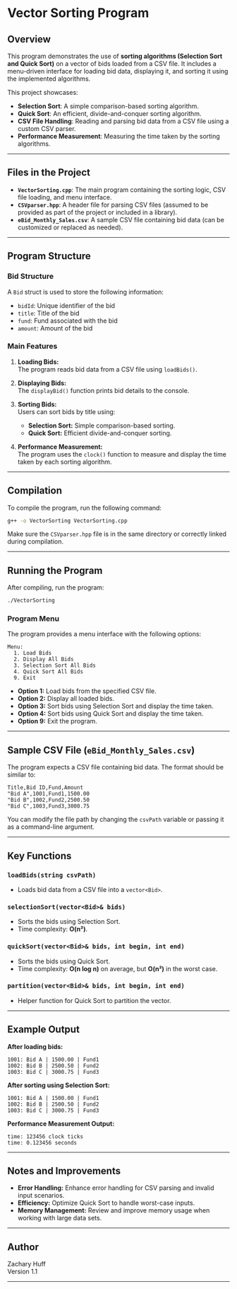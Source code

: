 # Vector Sorting Program

## Overview

This program demonstrates the use of **sorting algorithms (Selection Sort and Quick Sort)** on a vector of bids loaded from a CSV file. It includes a menu-driven interface for loading bid data, displaying it, and sorting it using the implemented algorithms.

This project showcases:
- **Selection Sort**: A simple comparison-based sorting algorithm.
- **Quick Sort**: An efficient, divide-and-conquer sorting algorithm.
- **CSV File Handling**: Reading and parsing bid data from a CSV file using a custom CSV parser.
- **Performance Measurement**: Measuring the time taken by the sorting algorithms.

---

## Files in the Project

- **`VectorSorting.cpp`**: The main program containing the sorting logic, CSV file loading, and menu interface.
- **`CSVparser.hpp`**: A header file for parsing CSV files (assumed to be provided as part of the project or included in a library).
- **`eBid_Monthly_Sales.csv`**: A sample CSV file containing bid data (can be customized or replaced as needed).

---

## Program Structure

### Bid Structure
A `Bid` struct is used to store the following information:
- `bidId`: Unique identifier of the bid
- `title`: Title of the bid
- `fund`: Fund associated with the bid
- `amount`: Amount of the bid

### Main Features
1. **Loading Bids:**  
   The program reads bid data from a CSV file using `loadBids()`.
   
2. **Displaying Bids:**  
   The `displayBid()` function prints bid details to the console.

3. **Sorting Bids:**  
   Users can sort bids by title using:
   - **Selection Sort:** Simple comparison-based sorting.
   - **Quick Sort:** Efficient divide-and-conquer sorting.

4. **Performance Measurement:**  
   The program uses the `clock()` function to measure and display the time taken by each sorting algorithm.

---

## Compilation

To compile the program, run the following command:

```bash
g++ -o VectorSorting VectorSorting.cpp
```

Make sure the `CSVparser.hpp` file is in the same directory or correctly linked during compilation.

---

## Running the Program

After compiling, run the program:

```bash
./VectorSorting
```

### **Program Menu**
The program provides a menu interface with the following options:

```
Menu:
  1. Load Bids
  2. Display All Bids
  3. Selection Sort All Bids
  4. Quick Sort All Bids
  9. Exit
```

- **Option 1:** Load bids from the specified CSV file.
- **Option 2:** Display all loaded bids.
- **Option 3:** Sort bids using Selection Sort and display the time taken.
- **Option 4:** Sort bids using Quick Sort and display the time taken.
- **Option 9:** Exit the program.

---

## Sample CSV File (`eBid_Monthly_Sales.csv`)

The program expects a CSV file containing bid data. The format should be similar to:

```csv
Title,Bid ID,Fund,Amount
"Bid A",1001,Fund1,1500.00
"Bid B",1002,Fund2,2500.50
"Bid C",1003,Fund3,3000.75
```

You can modify the file path by changing the `csvPath` variable or passing it as a command-line argument.

---

## Key Functions

### `loadBids(string csvPath)`
- Loads bid data from a CSV file into a `vector<Bid>`.

### `selectionSort(vector<Bid>& bids)`
- Sorts the bids using Selection Sort.
- Time complexity: **O(n²)**.

### `quickSort(vector<Bid>& bids, int begin, int end)`
- Sorts the bids using Quick Sort.
- Time complexity: **O(n log n)** on average, but **O(n²)** in the worst case.

### `partition(vector<Bid>& bids, int begin, int end)`
- Helper function for Quick Sort to partition the vector.

---

## Example Output

**After loading bids:**

```
1001: Bid A | 1500.00 | Fund1
1002: Bid B | 2500.50 | Fund2
1003: Bid C | 3000.75 | Fund3
```

**After sorting using Selection Sort:**
```
1001: Bid A | 1500.00 | Fund1
1002: Bid B | 2500.50 | Fund2
1003: Bid C | 3000.75 | Fund3
```

**Performance Measurement Output:**
```
time: 123456 clock ticks
time: 0.123456 seconds
```

---

## Notes and Improvements
- **Error Handling:** Enhance error handling for CSV parsing and invalid input scenarios.
- **Efficiency:** Optimize Quick Sort to handle worst-case inputs.
- **Memory Management:** Review and improve memory usage when working with large data sets.

---

## Author
Zachary Huff  
Version 1.1  

---
